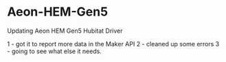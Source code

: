 # Aeon-HEM-Gen5
Updating Aeon HEM Gen5 Hubitat Driver


1 - got it to report more data in the Maker API
2 - cleaned up some errors
3 - going to see what else it needs.
